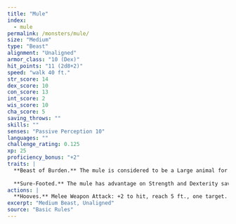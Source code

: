 ```yaml
---
title: "Mule"
index:
  - mule
permalink: /monsters/mule/
size: "Medium"
type: "Beast"
alignment: "Unaligned"
armor_class: "10 (Dex)"
hit_points: "11 (2d8+2)"
speed: "walk 40 ft."
str_score: 14
dex_score: 10
con_score: 13
int_score: 2
wis_score: 10
cha_score: 5
saving_throws: ""
skills: ""
senses: "Passive Perception 10"
languages: ""
challenge_rating: 0.125
xp: 25
proficiency_bonus: "+2"
traits: |
  **Beast of Burden.** The mule is considered to be a Large animal for the purpose of determining its carrying capacity.
  
  **Sure-Footed.** The mule has advantage on Strength and Dexterity saving throws made against effects that would knock it prone.
actions: |
  **Hooves.** Melee Weapon Attack: +2 to hit, reach 5 ft., one target. Hit: 4 (1d4 + 2) bludgeoning damage.
excerpt: "Medium Beast, Unaligned"
source: "Basic Rules"
---
```


